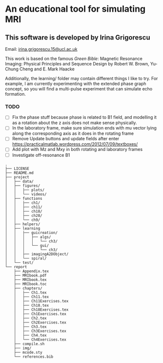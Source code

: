 An educational tool for simulating MRI
======================================

This software is developed by Irina Grigorescu 
---------------------------------------------

Email: <irina.grigorescu.15@ucl.ac.uk>

This work is based on the famous _Green Bible_: Magnetic Resonance Imaging: Physical Principles and Sequence Design by Robert W. Brown, Yu-Chung Cheng and E. Mark Haacke

Additionally, the learning/ folder may contain different things I like to try.
For example, I am currently experimenting with the extended phase graph concept, so you will find a multi-pulse experiment that can simulate echo formation.

### TODO
- [ ] Fix the phase stuff because phase is related to B1 field, and modelling it as a rotation about the z axis does not make sense physically.
- [ ] In the laboratory frame, make sure simulation ends with mu vector lying along the corresponding axis as it does in the rotating frame
- [ ] Remove Update buttons and update fields after enter https://practicalmatlab.wordpress.com/2012/07/09/textboxes/
- [ ] Add plot with Mz and Mxy in both rotating and laboratory frames
- [ ] Investigate off-resonance B1 

```
.
├── LICENSE
├── README.md
├── project
│   ├── data/
│   ├── figures/
│   │   ├── plots/
│   │   └── videos/
│   ├── functions
│   │   ├── ch1/
│   │   ├── ch11/
│   │   ├── ch18/
│   │   ├── ch28/
│   │   └── ch9/
│   ├── helpers/
│   ├── learning
│   │   ├── guicreation/
│   │   │   ├── algs/
│   │   │   │   └── ch3/
│   │   │   └── gui/
│   │   │       └── ch3/
│   │   ├── imagingA2DObject/
│   │   └── spiral/
│   └── test/
└── report
    ├── Appendix.tex
    ├── MRIbook.pdf
    ├── MRIbook.tex
    ├── MRIbook.toc
    ├── chapters/
    │   ├── Ch1.tex
    │   ├── Ch11.tex
    │   ├── Ch11Exercises.tex
    │   ├── Ch18.tex
    │   ├── Ch18Exercises.tex
    │   ├── Ch1Exercises.tex
    │   ├── Ch2.tex
    │   ├── Ch2Exercises.tex
    │   ├── Ch3.tex
    │   ├── Ch3Exercises.tex
    │   ├── Ch4.tex
    │   └── Ch4Exercises.tex
    ├── compile.sh
    ├── img/
    ├── mcode.sty
    └── references.bib
 ```


